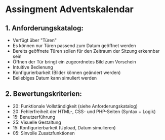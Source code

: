 # Assingment Adventskalendar

## 1. Anforderungskatalog:

- Verfügt über "Türen"
- Es können nur Türen passend zum Datum geöffnet werden
- Bereits geöffnete Türen sollen für den Zeitraum der Sitzung erkennbar sein
- Öffnen der Tür bringt ein zugeordnetes Bild zum Vorschein
- Intuitive Bedienung
- Konfigurierbarkeit (Bilder können geändert werden)
- Beliebiges Datum kann simuliert werden

## 2. Bewertungskriterien:

- 20: Funktionale Vollständigkeit (siehe Anforderungskatalog)                     
- 20: Fehlerfreiheit der HTML-, CSS- und PHP-Seiten (Syntax + Logik)              
- 15: Benutzerführung                                                             
- 25: Visuelle Gestaltung                                                         
- 15: Konfigurierbarkeit (Upload, Datum simulieren)                               
- 05: Sinvolle Zusatzfunktionen                                                    
